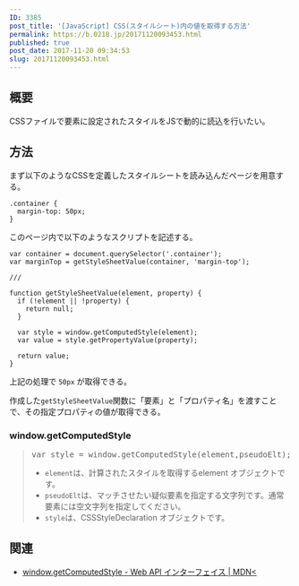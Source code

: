 ```yaml
---
ID: 3385
post_title: '[JavaScript] CSS(スタイルシート)内の値を取得する方法'
permalink: https://b.0218.jp/20171120093453.html
published: true
post_date: 2017-11-20 09:34:53
slug: 20171120093453.html
---
```

<!--more-->

<h2>概要</h2>

CSSファイルで要素に設定されたスタイルをJSで動的に読込を行いたい。

<h2>方法</h2>

まず以下のようなCSSを定義したスタイルシートを読み込んだページを用意する。

<pre><code class="language-css">.container {
  margin-top: 50px;
}
</code></pre>

このページ内で以下のようなスクリプトを記述する。

<pre><code class="language-js">var container = document.querySelector('.container');
var marginTop = getStyleSheetValue(container, 'margin-top');

///

function getStyleSheetValue(element, property) {
  if (!element || !property) {
    return null;
  }

  var style = window.getComputedStyle(element);
  var value = style.getPropertyValue(property);

  return value;
}
</code></pre>

上記の処理で <code>50px</code> が取得できる。

作成した<code>getStyleSheetValue</code>関数に「要素」と「プロパティ名」を渡すことで、その指定プロパティの値が取得できる。

<h3>window.getComputedStyle</h3>

<blockquote>
<pre>
var style = window.getComputedStyle(element,pseudoElt);
</pre>
<ul>
 <li><code>element</code>は、計算されたスタイルを取得するelement オブジェクトです。
 <li><code>pseudoElt</code>は、マッチさせたい疑似要素を指定する文字列です。通常要素には空文字列を指定してください。
 <li><code>style</code>は、CSSStyleDeclaration オブジェクトです。
</ul>
</blockquote>

<h2>関連</h2>

<ul>
<li><a href="https://developer.mozilla.org/ja/docs/Web/API/Window/getComputedStyle">window.getComputedStyle - Web API インターフェイス | MDN&lt;</a></li>
</ul>
